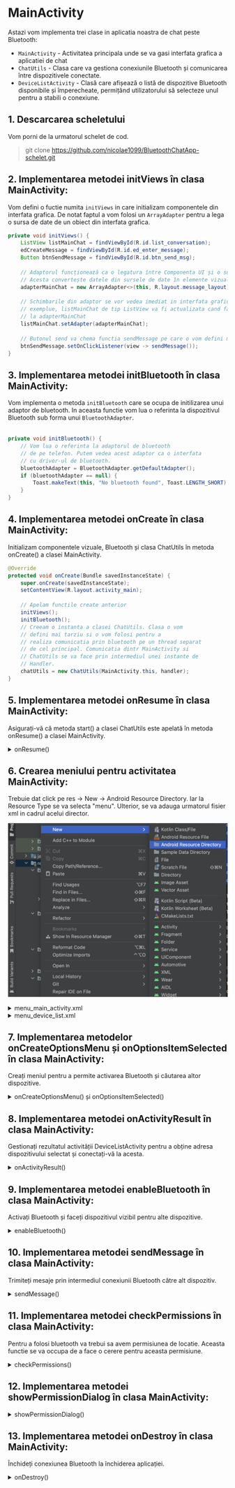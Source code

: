 # MainActivity

Astazi vom implementa trei clase in aplicatia noastra de chat peste Bluetooth:

* `MainActivity` - Activitatea principala unde se va gasi interfata grafica a aplicatiei de chat
* `ChatUtils` - Clasa care va gestiona conexiunile Bluetooth și comunicarea între dispozitivele conectate.
* `DeviceListActivity` -  Clasă care afișează o listă de dispozitive Bluetooth disponibile și împerecheate, permițând utilizatorului să selecteze unul pentru a stabili o conexiune.

## 1. Descarcarea scheletului

Vom porni de la urmatorul schelet de cod.

> git clone https://github.com/nicolae1099/BluetoothChatApp-schelet.git

## 2. Implementarea metodei initViews în clasa MainActivity:

Vom defini o fuctie numita `initViews` in care initializam componentele din interfata grafica.
De notat faptul a vom folosi un `ArrayAdapter` pentru a lega o sursa de date de un obiect din
interfata grafica.

```java
private void initViews() {
    ListView listMainChat = findViewById(R.id.list_conversation);
    edCreateMessage = findViewById(R.id.ed_enter_message);
    Button btnSendMessage = findViewById(R.id.btn_send_msg);

    // Adaptorul funcționează ca o legatura între Componenta UI și o sursa de date. 
    // Acesta convertește datele din sursele de date în elemente vizuale care pot fi afișate în Componenta UI.
    adapterMainChat = new ArrayAdapter<>(this, R.layout.message_layout);

    // Schimbarile din adaptor se vor vedea imediat in interfata grafica. In acest
    // exemplue, listMainChat de tip ListView va fi actualizata cand facem schimbari
    // la adapterMainChat
    listMainChat.setAdapter(adapterMainChat);

    // Butonul send va chema functia sendMessage pe care o vom defini mai tariu
    btnSendMessage.setOnClickListener(view -> sendMessage());
}
```

## 3. Implementarea metodei initBluetooth în clasa MainActivity:

Vom implementa o metoda `initBluetooth` care se ocupa de initilizarea unui adaptor de bluetooth.
In aceasta functie vom lua o referinta la dispozitivul Bluetooth sub forma unui `BluetoothAdapter`.

```java

private void initBluetooth() {
    // Vom lua o referinta la adaptorul de bluetooth
    // de pe telefon. Putem vedea acest adaptor ca o interfata
    // cu driver-ul de bluetooth.
    bluetoothAdapter = BluetoothAdapter.getDefaultAdapter();
    if (bluetoothAdapter == null) {
        Toast.makeText(this, "No bluetooth found", Toast.LENGTH_SHORT).show();
    }
}
```


## 4. Implementarea metodei onCreate în clasa MainActivity:

Initializam componentele vizuale, Bluetooth și clasa ChatUtils în metoda onCreate() a clasei MainActivity.

```java
@Override
protected void onCreate(Bundle savedInstanceState) {
    super.onCreate(savedInstanceState);
    setContentView(R.layout.activity_main);

    // Apelam functile create anterior
    initViews();
    initBluetooth();
    // Creeam o instanta a clasei ChatUtils. Clasa o vom
    // defini mai tarziu si o vom folosi pentru a
    // realiza comunicatia prin bluetooth pe un thread separat
    // de cel principal. Comunicatia dintr MainActivity si
    // ChatUtils se va face prin intermediul unei instante de
    // Handler.
    chatUtils = new ChatUtils(MainActivity.this, handler);
}
```


## 5. Implementarea metodei onResume în clasa MainActivity:

Asigurați-vă că metoda start() a clasei ChatUtils este apelată în metoda onResume() a clasei MainActivity.

<details>
    <summary> onResume() </summary>

```java
@Override
protected void onResume() {
    super.onResume();
    if (chatUtils != null && chatUtils.getState() == ChatUtils.STATE_NONE) {
        chatUtils.start();
    }
}
```
</details>



## 6. Crearea meniului pentru activitatea MainActivity:

Trebuie dat click pe res -> New -> Android Resource Directory. Iar la Resource Type se va selecta "menu". Ulterior, se va adauga urmatorul fisier xml in cadrul acelui director.


![](images/create_menu.png)


<details>
    <summary> menu_main_activity.xml </summary>

```xml
<menu xmlns:android="http://schemas.android.com/apk/res/android">
    <item
        android:id="@+id/menu_enable_bluetooth"
        android:title="Enable Bluetooth" />
    <item
        android:id="@+id/menu_search_devices"
        android:title="Search Devices" />
</menu>
```
</details>

<details>
<summary> menu_device_list.xml </summary>

```xml
<?xml version="1.0" encoding="utf-8"?>
<menu xmlns:android="http://schemas.android.com/apk/res/android"
    xmlns:app="http://schemas.android.com/apk/res-auto">
    <item
        android:id="@+id/menu_scan_devices"
        android:icon="@drawable/ic_bluetooth_searching"
        android:title="@string/str_menu_scan_devices"
        app:showAsAction="always" />
</menu>
```

</details>

## 7. Implementarea metodelor onCreateOptionsMenu și onOptionsItemSelected în clasa MainActivity:

Creați meniul pentru a permite activarea Bluetooth și căutarea altor dispozitive.

<details>
    <summary> onCreateOptionsMenu() și onOptionsItemSelected() </summary>

```java
@Override
public boolean onCreateOptionsMenu(Menu menu) {
    getMenuInflater().inflate(R.menu.menu_main_activity, menu);
    return super.onCreateOptionsMenu(menu);
}

@Override
public boolean onOptionsItemSelected(MenuItem item) {
    if (item.getItemId() == R.id.menu_enable_bluetooth) {
        enableBluetooth();
        return true;
    } else if (item.getItemId() == R.id.menu_search_devices) {
        checkPermissions();
        return true;
    }
    return super.onOptionsItemSelected(item);
}
```

</details>

## 8. Implementarea metodei onActivityResult în clasa MainActivity:
Gestionați rezultatul activității DeviceListActivity pentru a obține adresa dispozitivului selectat și conectați-vă la acesta.

<details>
    <summary> onActivityResult() </summary>

```java
@Override
protected void onActivityResult(int requestCode, int resultCode, Intent data) {
    int SELECT_DEVICE = 102;
    if (requestCode == SELECT_DEVICE && resultCode == RESULT_OK) {
        String address = data.getStringExtra("deviceAddress");
        chatUtils.connect(bluetoothAdapter.getRemoteDevice(address));
    }
    super.onActivityResult(requestCode, resultCode, data);
}
```
</details>

## 9. Implementarea metodei enableBluetooth în clasa MainActivity:
Activați Bluetooth și faceți dispozitivul vizibil pentru alte dispozitive.

<details>
    <summary> enableBluetooth() </summary>

```java
private void enableBluetooth() {
    if (!bluetoothAdapter.isEnabled()) {
        if (ActivityCompat.checkSelfPermission(this, android.Manifest.permission.BLUETOOTH_CONNECT) != PackageManager.PERMISSION_GRANTED) {
            return;
        }
        bluetoothAdapter.enable();
    }

    if (bluetoothAdapter.getScanMode() != BluetoothAdapter.SCAN_MODE_CONNECTABLE_DISCOVERABLE) {
        Intent discoveryIntent = new Intent(BluetoothAdapter.ACTION_REQUEST_DISCOVERABLE);
        discoveryIntent.putExtra(BluetoothAdapter.EXTRA_DISCOVERABLE_DURATION, 300);
        startActivity(discoveryIntent);
    }
}
```
</details>

## 10. Implementarea metodei sendMessage în clasa MainActivity:
Trimiteți mesaje prin intermediul conexiunii Bluetooth către alt dispozitiv.

<details>
    <summary> sendMessage() </summary>

```java
private void sendMessage() {
    String message = edCreateMessage.getText().toString();
    if (!message.isEmpty()) {
        edCreateMessage.setText("");
        chatUtils.write(message.getBytes());
    }
}
```
</details>

## 11. Implementarea metodei checkPermissions în clasa MainActivity:

Pentru a folosi bluetooth va trebui sa avem permisiunea de
locatie. Aceasta functie se va occupa de a face o cerere pentru
aceasta permisiune.

<details>
    <summary> checkPermissions() </summary>

```java
private void checkPermissions() {
    if (ContextCompat.checkSelfPermission(this, ACCESS_FINE_LOCATION) != PackageManager.PERMISSION_GRANTED) {
        requestPermissionLauncher.launch(ACCESS_FINE_LOCATION);
    } else {
        selectDeviceLauncher.launch(new Intent(this, DeviceListActivity.class));
    }
}
```
</details>

## 12. Implementarea metodei showPermissionDialog în clasa MainActivity:

<details>
    <summary> showPermissionDialog() </summary>

```java
private void showPermissionDialog() {
    new AlertDialog.Builder(this)
            .setCancelable(false)
            .setMessage("Location permission is required.\nPlease grant")
            .setPositiveButton("Grant", (dialogInterface, i) -> checkPermissions())
            .setNegativeButton("Deny", (dialogInterface, i) -> finish()).show();
}
```
</details>

## 13. Implementarea metodei onDestroy în clasa MainActivity:
Închideți conexiunea Bluetooth la închiderea aplicației.

<details>
    <summary> onDestroy() </summary>

```java
@Override
protected void onDestroy() {
    super.onDestroy();
    if (chatUtils != null) {
        chatUtils.stop();
    }
}
```
</details>



